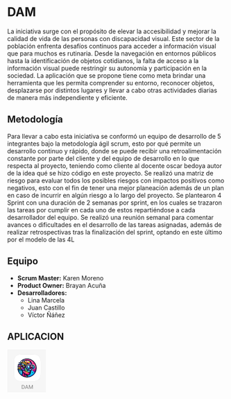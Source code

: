 # DAM

La iniciativa surge con el propósito de elevar la accesibilidad y mejorar la calidad de vida de
las personas con discapacidad visual. Este sector de la población enfrenta desafíos continuos
para acceder a información visual que para muchos es rutinaria. Desde la navegación en
entornos públicos hasta la identificación de objetos cotidianos, la falta de acceso a la
información visual puede restringir su autonomía y participación en la sociedad. La
aplicación que se propone tiene como meta brindar una herramienta que les permita
comprender su entorno, reconocer objetos, desplazarse por distintos lugares y llevar a cabo
otras actividades diarias de manera más independiente y eficiente.
## Metodología


Para llevar a cabo esta iniciativa se conformó un equipo de desarrollo de 5 integrantes bajo la
metodología ágil scrum, esto por qué permite un desarrollo continuo y rápido, donde se puede
recibir una retroalimentación constante por parte del cliente y del equipo de desarrollo en lo
que respecta al proyecto, teniendo como cliente al docente oscar bedoya autor de la idea qué
se hizo código en este proyecto.
Se realizó una matriz de riesgo para evaluar todos los posibles riesgos con impactos positivos
como negativos, esto con el fin de tener una mejor planeación además de un plan en caso de
incurrir en algún riesgo a lo largo del proyecto.
Se plantearon 4 Sprint con una duración de 2 semanas por sprint, en los cuales se trazaron las
tareas por cumplir en cada uno de estos repartiéndose a cada desarrollador del equipo. Se
realizó una reunión semanal para comentar avances o dificultades en el desarrollo de las
tareas asignadas, además de realizar retrospectivas tras la finalización del sprint, optando en
este último por el modelo de las 4L
## Equipo

- **Scrum Master:** Karen Moreno
- **Product Owner:** Brayan Acuña
- **Desarrolladores:**
  - Lina Marcela
  - Juan Castillo
  - Víctor Ñáñez
## APLICACION
![alt text](image.png)
